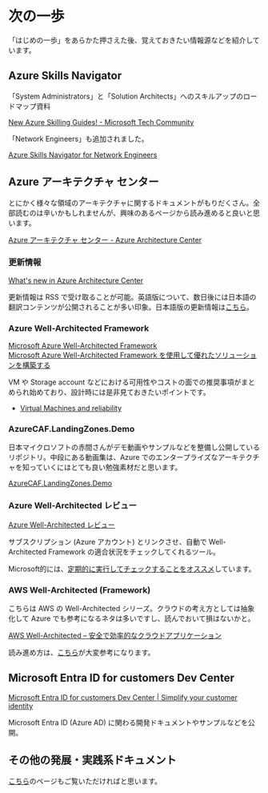 # 次の一歩

「はじめの一歩」をあらかた押さえた後、覚えておきたい情報源などを紹介しています。  

## Azure Skills Navigator

「System Administrators」と「Solution Architects」へのスキルアップのロードマップ資料

[New Azure Skilling Guides\! \- Microsoft Tech Community](https://techcommunity.microsoft.com/t5/azure-infrastructure-blog/new-azure-skilling-guides/ba-p/3423689)

「Network Engineers」も追加されました。

[Azure Skills Navigator for Network Engineers](https://azure.microsoft.com/ja-jp/resources/azure-skills-navigator-for-network-engineers-/)

## Azure アーキテクチャ センター

とにかく様々な領域のアーキテクチャに関するドキュメントがもりだくさん。全部読むのは辛いかもしれませんが、興味のあるページから読み進めると良いと思います。

[Azure アーキテクチャ センター - Azure Architecture Center](https://learn.microsoft.com/ja-jp/azure/architecture/)

### 更新情報

[What's new in Azure Architecture Center](https://learn.microsoft.com/en-us/azure/architecture/changelog)

更新情報は RSS で受け取ることが可能。英語版について、数日後には日本語の翻訳コンテンツが公開されることが多い印象。日本語版の更新情報は[こちら](https://learn.microsoft.com/ja-jp/azure/architecture/changelog)。

### Azure Well-Architected Framework

[Microsoft Azure Well-Architected Framework](https://learn.microsoft.com/ja-jp/azure/well-architected/)  
[Microsoft Azure Well-Architected Framework を使用して優れたソリューションを構築する](https://learn.microsoft.com/ja-jp/training/paths/azure-well-architected-framework/)

VM や Storage account などにおける可用性やコストの面での推奨事項がまとめられ始めており、設計時には是非見ておきたいポイントです。

* [Virtual Machines and reliability](https://learn.microsoft.com/ja-jp/azure/well-architected/services/compute/virtual-machines/virtual-machines-review)

### AzureCAF.LandingZones.Demo

日本マイクロソフトの赤間さんがデモ動画やサンプルなどを整備し公開しているリポジトリ。中段にある動画集は、Azure でのエンタープライズなアーキテクチャを知っていくにはとても良い勉強素材だと思います。

[AzureCAF\.LandingZones\.Demo](https://github.com/nakamacchi/AzureCAF.LandingZones.Demo)

### Azure Well-Architected レビュー

[Azure Well-Architected レビュー](https://learn.microsoft.com/ja-jp/assessments/azure-architecture-review/)

サブスクリプション (Azure アカウント) とリンクさせ、自動で Well-Architected Framework の適合状況をチェックしてくれるツール。

Microsoft的には、[定期的に実行してチェックすることをオススメ](https://techcommunity.microsoft.com/t5/azure-architecture-blog/you-finished-your-well-architect-review-now-what/ba-p/3165827)しています。

### AWS Well-Architected (Framework)

こちらは AWS の Well-Architected シリーズ。クラウドの考え方としては抽象化して Azure でも参考になるネタは多いですし、読んでおいて損はないかと。

[AWS Well\-Architected – 安全で効率的なクラウドアプリケーション](https://aws.amazon.com/jp/architecture/well-architected/?wa-lens-whitepapers.sort-by=item.additionalFields.sortDate&wa-lens-whitepapers.sort-order=desc)

読み進め方は、[こちら](https://dev.classmethod.jp/articles/aws-well-architected-guide2022/)が大変参考になります。

## Microsoft Entra ID for customers Dev Center

[Microsoft Entra ID for customers Dev Center \| Simplify your customer identity](https://developer.microsoft.com/en-us/identity/customers)

Microsoft Entra ID (Azure AD) に関わる開発ドキュメントやサンプルなどを公開。

## その他の発展・実践系ドキュメント

[こちら](../23_AdvancedDocs/README.md)のページもご覧いただければと思います。
